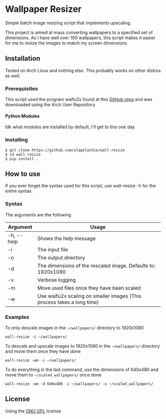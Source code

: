 # Wallpaper Resizer
Simple batch image resizing script that implements upscaling.

This project is aimed at mass converting wallpapers to a specified set of dimensions.
As I have well over 100 wallpapers, this script makes it easier for me to resize the images
to match my screen dimensions.

## Installation
Tested on Arch Linux and nothing else. This probably works on other distros as well.
### Prerequisites
This script used the program waifu2x found at this [GitHub repo](https://github.com/DeadSix27/waifu2x-converter-cpp) and was downloaded using the Arch User Repository

#### Python Modules
Idk what modules are installed by default, I'll get to this one day

### Installing
```
$ git clone https://github.com/slapelachie/wall-resize
$ cd wall-resize
$ pip install .
```

### 

## How to use
If you ever forget the syntax used for this script, use wall-resize -h for the entire syntax.

### Syntax
The arguments are the following

| Argument  | Usage |
|-----------|-----------------------------------------------------|
| -h, --help| Shows the help message |
| -i        | The input file |
| -o        | The output directory |
| -d        | The dimensions of the rescaled image. Defaults to: 1920x1080 |
| -v        | Verbose logging |
| -m        | Move used files once they have been scaled|
| -w        | Use waifu2x scaling on smaller images (This process takes a long time) |

### Examples
To only descale images in the `~/wallpapers/` directory to 1920x1080
```
wall-resize -i ~/wallpapers/
```

To descale and upscale images to 1920x1080 in the `~/wallpapers/` directory and move them once they have done
```
wall-resize -wm -i ~/wallpapers/
```

To do everything in the last command, use the dimensions of 640x480 and move them to `~/scaled_wallpapers/` once done
```
wall-resize -wm -d 640x480 -i ~/wallpapers/ -o ~/scaled_wallpapers/
```

## License
Using the [GNU GPL](LICENSE) license
